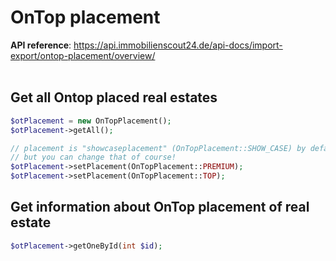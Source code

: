 # OnTop placement

**API reference**: https://api.immobilienscout24.de/api-docs/import-export/ontop-placement/overview/
<br><br>

## Get all Ontop placed real estates

```php
$otPlacement = new OnTopPlacement();
$otPlacement->getAll();

// placement is "showcaseplacement" (OnTopPlacement::SHOW_CASE) by default
// but you can change that of course!
$otPlacement->setPlacement(OnTopPlacement::PREMIUM);
$otPlacement->setPlacement(OnTopPlacement::TOP);
```

## Get information about OnTop placement of real estate

```php
$otPlacement->getOneById(int $id);
```

